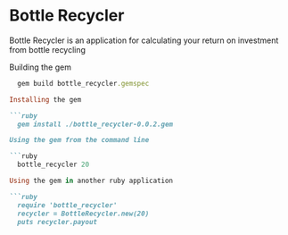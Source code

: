 # Bottle Recycler

Bottle Recycler is an application for calculating your return on investment from bottle recycling

Building the gem

```ruby
  gem build bottle_recycler.gemspec

Installing the gem

```ruby
  gem install ./bottle_recycler-0.0.2.gem

Using the gem from the command line

```ruby
  bottle_recycler 20

Using the gem in another ruby application

```ruby
  require 'bottle_recycler'
  recycler = BottleRecycler.new(20)
  puts recycler.payout